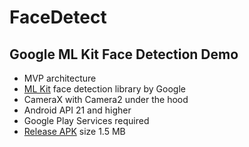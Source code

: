 # FaceDetect

## Google ML Kit Face Detection Demo

- MVP architecture
- [ML Kit][1] face detection library by Google
- CameraX with Camera2 under the hood
- Android API 21 and higher
- Google Play Services required
- [Release APK][2] size 1.5 MB

[1]: https://developers.google.com/ml-kit
[2]: https://github.com/sirekanian/face-detection-demo/raw/master/app-release.apk
